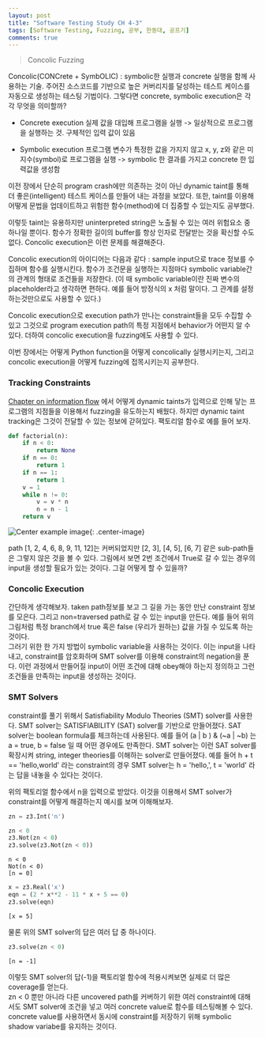 ```yaml
---
layout: post
title: "Software Testing Study CH 4-3"
tags: [Software Testing, Fuzzing, 공부, 한동대, 공프기]
comments: true
---
```


> Concolic Fuzzing  

Concolic(CONCrete + SymbOLIC) : symbolic한 실행과 concrete 실행을 함께 사용하는 기술. 주어진 소스코드를 기반으로 높은 커버리지를 달성하는 테스트 케이스를 자동으로 생성하는 테스팅 기법이다. 그렇다면 concrete, symbolic execution은 각각 무엇을 의미할까?  

- Concrete execution 
실제 값을 대입해 프로그램을 실행 -> 일상적으로 프로그램을 실행하는 것. 구체적인 입력 값이 있음  

- Symbolic  execution
프로그램 변수가 특정한 값을 가지지 않고 x, y, z와 같은 미지수(symbol)로 프로그램을 실행 -> symbolic 한 결과를 가지고 concrete 한 입력값을 생성함  

이전 장에서 단순히 program crash에만 의존하는 것이 아닌 dynamic taint를 통해 더 좋은(intelligent) 테스트 케이스를 만들어 내는 과정을 보았다. 또한, taint를 이용해 어떻게 문법을 업데이트하고 위험한 함수(method)에 더 집중할 수 있는지도 공부했다.  

이렇듯 taint는 유용하지만 uninterpreted string은 노출될 수 있는 여러 위험요소 중 하나일 뿐이다. 함수가 정확한 길이의 buffer를 항상 인자로 전달받는 것을 확신할 수도 없다. Concolic execution은 이런 문제를 해결해준다.  

Concolic execution의 아이디어는 다음과 같다 : sample input으로 trace 정보를 수집하며 함수를 실행시킨다. 함수가 조건문을 실행하는 지점마다 symbolic variable간의 관계의 형태로 조건들을 저장한다. (이 때 symbolic variable이란 진짜 변수의 placeholder라고 생각하면 편하다. 예를 들어 방정식의 x 처럼 말이다. 그 관계를 설정하는것만으로도 사용할 수 있다.)  

Concolic execution으로 execution path가 만나는 constraint들을 모두 수집할 수 있고 그것으로 program execution path의 특정 지점에서 behavior가 어떤지 알 수 있다. 더하여 concolic execution을 fuzzing에도 사용할 수 있다.  

이번 장에서는 어떻게 Python function을 어떻게 concolically 실행시키는지, 그리고 concolic execution을 어떻게 fuzzing에 접목시키는지 공부한다.  

### Tracking Constraints  
[Chapter on information flow](https://sihyungyou.github.io/fuzzingbook-ch4-2/) 에서 어떻게 dynamic taints가 입력으로 인해 닿는 프로그램의 지점들을 이용해서 fuzzing을 유도하는지 배웠다. 하지만 dynamic taint tracking은 그것이 전달할 수 있는 정보에 갇혀있다. 팩토리얼 함수로 예를 들어 보자.  

~~~python
def factorial(n):
    if n < 0:
        return None
    if n == 0:
        return 1
    if n == 1:
        return 1
    v = 1
    while n != 0:
        v = v * n
        n = n - 1
    return v
~~~

![Center example image](https://user-images.githubusercontent.com/35067611/62604162-6aa1c200-b932-11e9-97f5-20db52385cff.png "Center"){: .center-image}  

path [1, 2, 4, 6, 8, 9, 11, 12]는 커버되었지만 [2, 3], [4, 5], [6, 7] 같은 sub-path들은 그렇지 않은 것을 볼 수 있다. 그림에서 보면 2번 조건에서 True로 갈 수 있는 경우의 input을 생성할 필요가 있는 것이다. 그걸 어떻게 할 수 있을까?  

### Concolic Execution  
간단하게 생각해보자. taken path정보를 보고 그 길을 가는 동안 만난 constraint 정보를 모은다. 그리고 non=traversed path로 갈 수 있는 input을 만든다. 예를 들어 위의 그림처럼 특정 branch에서 true 혹은 false (우리가 원하는) 값을 가질 수 있도록 하는 것이다.  
그러기 위한 한 가지 방법이 symbolic variable을 사용하는 것이다. 이는 input을 나타내고, constraint를 암호화하며 SMT solver를 이용해 constraint의 negation을 푼다. 이런 과정에서 만들어질 input이 어떤 조건에 대해 obey해야 하는지 정의하고 그런 조건들을 만족하는 input을 생성하는 것이다.  

### SMT Solvers  
constraint를 풀기 위해서 Satisfiability Modulo Theories (SMT) solver를 사용한다. SMT solver는 SATISFIABILITY (SAT) solver를 기반으로 만들어졌다. SAT solver는 boolean formula를 체크하는데 사용된다. 예를 들어 (a | b ) & (~a | ~b) 는 a = true, b = false 일 때 어떤 경우에도 만족한다. SMT solver는 이런 SAT solver를 확장시켜 string, integer theories를 이해하는 solver로 만들어졌다. 예를 들어 h + t == 'hello,world' 라는 constraint의 경우 SMT solver는 h = 'hello,', t = 'world' 라는 답을 내놓을 수 있다는 것이다.  

위의 팩토리얼 함수에서 n을 입력으로 받았다. 이것을 이용해서 SMT solver가 constraint를 어떻게 해결하는지 예시를 보며 이해해보자.  
~~~python
zn = z3.Int('n')

zn < 0
z3.Not(zn < 0)
z3.solve(z3.Not(zn < 0))
~~~
~~~
n < 0
Not(n < 0)
[n = 0]
~~~

~~~python
x = z3.Real('x')
eqn = (2 * x**2 - 11 * x + 5 == 0)
z3.solve(eqn)
~~~
~~~
[x = 5]
~~~
물론 위의 SMT solver의 답은 여러 답 중 하나이다.  

~~~python
z3.solve(zn < 0)
~~~
~~~
[n = -1]
~~~
이렇듯 SMT solver의 답(-1)을 팩토리얼 함수에 적용시켜보면 실제로 더 많은 coverage를 얻는다.  
zn < 0 뿐만 아니라 다른 uncovered path를 커버하기 위한 여러 constraint에 대해서도 SMT solver에 조건을 넣고 여러 concrete value로 함수를 테스팅해볼 수 있다. concrete value를 사용하면서 동시에 constraint를 저장하기 위해 symbolic shadow variabe를 유지하는 것이다.  